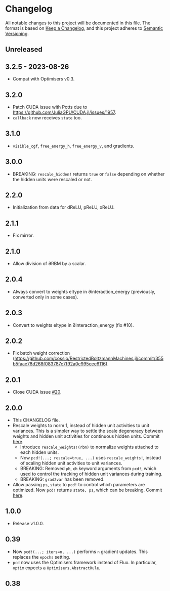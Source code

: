 # Changelog

All notable changes to this project will be documented in this file. The format is based on [Keep a Changelog](https://keepachangelog.com/en/1.0.0/), and this project adheres to [Semantic Versioning](https://semver.org/spec/v2.0.0.html).

## Unreleased

## 3.2.5 - 2023-08-26

- Compat with Optimisers v0.3.

## 3.2.0

- Patch CUDA issue with Potts due to https://github.com/JuliaGPU/CUDA.jl/issues/1957.
- `callback` now receives `state` too.

## 3.1.0

- `visible_cgf`, `free_energy_h`, `free_energy_v`, and gradients.

## 3.0.0

- BREAKING: `rescale_hidden!` returns `true` or `false` depending on whether the hidden units were rescaled or not.

## 2.2.0

- Initialization from data for dReLU, pReLU, xReLU.

## 2.1.1

- Fix mirror.

## 2.1.0

- Allow division of ∂RBM by a scalar.

## 2.0.4

- Always convert to weights eltype in ∂interaction_energy (previously, converted only in some cases).

## 2.0.3

- Convert to weights eltype in ∂interaction_energy (fix #10).

## 2.0.2

- Fix batch weight correction (https://github.com/cossio/RestrictedBoltzmannMachines.jl/commit/355b5faae78d268f083787c7f92a0e995eee6116).

## 2.0.1

- Close CUDA issue [#20](https://github.com/cossio/RestrictedBoltzmannMachines.jl/issues/20).

## 2.0.0

- This CHANGELOG file.
- Rescale weights to norm 1, instead of hidden unit activities to unit variances. This is a simpler way to settle the scale degeneracy between weights and hidden unit activities for continuous hidden units. Commit [here](https://github.com/cossio/RestrictedBoltzmannMachines.jl/commit/4cae554013d7b6ab97a900910ff67d2a43d263b0).
    * Introduce `rescale_weights!(rbm)` to normalize weights attached to each hidden units.
    * Now `pcd!(...; rescale=true, ...)` uses `rescale_weights!`, instead of scaling hidden unit activities to unit variances.
    * BREAKING: Removed `ρh`, `ϵh` keyword arguments from `pcd!`, which used to control the tracking of hidden unit variances during training.
    * BREAKING: `grad2var` has been removed.
- Allow passing `ps`, `state` to `pcd!` to control which parameters are optimized. Now `pcd!` returns `state, ps`, which can be breaking. Commit [here](https://github.com/cossio/RestrictedBoltzmannMachines.jl/commit/05fade7e567f557dba457c287ca4ebf0faab14d4).

## 1.0.0

- Release v1.0.0.

## 0.39

- Now `pcd!(...; iters=n, ...)` performs `n` gradient updates. This replaces the `epochs` setting.
- `pcd` now uses the Optimisers framework instead of Flux. In particular, `optim` expects a `Optimisers.AbstractRule`.

## 0.38
